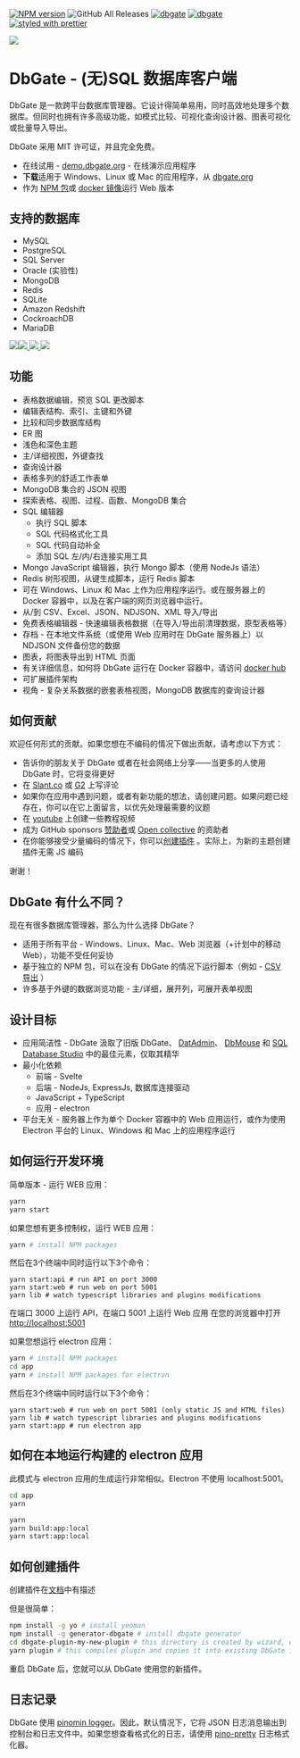 [![NPM version](https://img.shields.io/npm/v/dbgate-serve.svg)](https://www.npmjs.com/package/dbgate-serve) ![GitHub All Releases](https://img.shields.io/github/downloads/dbgate/dbgate/total) [![dbgate](https://snapcraft.io/dbgate/badge.svg)](https://snapcraft.io/dbgate) [![dbgate](https://snapcraft.io/dbgate/trending.svg?name=0)](https://snapcraft.io/dbgate) [![styled with prettier](https://img.shields.io/badge/styled_with-prettier-ff69b4.svg)](https://github.com/prettier/prettier)

![](https://raw.githubusercontent.com/dbgate/dbgate/master/app/icon.png)

# DbGate - (无)SQL 数据库客户端

DbGate 是一款跨平台数据库管理器。它设计得简单易用，同时高效地处理多个数据库。但同时也拥有许多高级功能，如模式比较、可视化查询设计器、图表可视化或批量导入导出。

DbGate 采用 MIT 许可证，并且完全免费。

*   在线试用 - [demo.dbgate.org](https://demo.dbgate.org) - 在线演示应用程序
*   **下载**适用于 Windows、Linux 或 Mac 的应用程序，从 [dbgate.org](https://dbgate.org/download/)
*   作为 [NPM 包](https://www.npmjs.com/package/dbgate-serve)或 [docker 镜像](https://hub.docker.com/r/dbgate/dbgate)运行 Web 版本

## 支持的数据库

*   MySQL
*   PostgreSQL
*   SQL Server
*   Oracle (实验性)
*   MongoDB
*   Redis
*   SQLite
*   Amazon Redshift
*   CockroachDB
*   MariaDB

 [![](https://raw.githubusercontent.com/dbgate/dbgate/master/img/screenshot1.png)](https://raw.githubusercontent.com/dbgate/dbgate/master/img/screenshot1.png)[![](https://raw.githubusercontent.com/dbgate/dbgate/master/img/screenshot2.png) ](https://raw.githubusercontent.com/dbgate/dbgate/master/img/screenshot2.png)[![](https://raw.githubusercontent.com/dbgate/dbgate/master/img/screenshot4.png) ](https://raw.githubusercontent.com/dbgate/dbgate/master/img/screenshot4.png)[![](https://raw.githubusercontent.com/dbgate/dbgate/master/img/screenshot3.png)](https://raw.githubusercontent.com/dbgate/dbgate/master/img/screenshot3.png)

## 功能

*   表格数据编辑，预览 SQL 更改脚本
*   编辑表结构、索引、主键和外键
*   比较和同步数据库结构
*   ER 图
*   浅色和深色主题
*   主/详细视图，外键查找
*   查询设计器
*   表格多列的舒适工作表单
*   MongoDB 集合的 JSON 视图
*   探索表格、视图、过程、函数、MongoDB 集合
*   SQL 编辑器
    *   执行 SQL 脚本
    *   SQL 代码格式化工具
    *   SQL 代码自动补全
    *   添加 SQL 左/内/右连接实用工具
*   Mongo JavaScript 编辑器，执行 Mongo 脚本（使用 NodeJs 语法）
*   Redis 树形视图，从键生成脚本，运行 Redis 脚本
*   可在 Windows、Linux 和 Mac 上作为应用程序运行。或在服务器上的 Docker 容器中，以及在客户端的网页浏览器中运行。
*   从/到 CSV、Excel、JSON、NDJSON、XML 导入/导出
*   免费表格编辑器 - 快速编辑表格数据（在导入/导出前清理数据，原型表格等）
*   存档 - 在本地文件系统（或使用 Web 应用时在 DbGate 服务器上）以 NDJSON 文件备份您的数据
*   图表，将图表导出到 HTML 页面
*   有关详细信息，如何将 DbGate 运行在 Docker 容器中，请访问 [docker hub](https://hub.docker.com/r/dbgate/dbgate)
*   可扩展插件架构
*   视角 - 复杂关系数据的嵌套表格视图，MongoDB 数据库的查询设计器

## 如何贡献

欢迎任何形式的贡献。如果您想在不编码的情况下做出贡献，请考虑以下方式：

*   告诉你的朋友关于 DbGate 或者在社会网络上分享——当更多的人使用 DbGate 时，它将变得更好
*   在 [Slant.co](https://www.slant.co/improve/options/41086/~dbgate-review) 或 [G2](https://www.g2.com/products/dbgate/reviews) 上写评论
*   如果你在应用中遇到问题，或者有新功能的想法，请创建问题。如果问题已经存在，你可以在它上面留言，以优先处理最需要的议题
*   在 [youtube](https://www.youtube.com/playlist?list=PLCo7KjCVXhr0RfUSjM9wJMsp_ShL1q61A) 上创建一些教程视频
*   成为 GitHub sponsors [赞助者](https://github.com/sponsors/dbgate)或 [Open collective](https://opencollective.com/dbgate) 的资助者
*   在你能够接受少量编码的情况下，你可以[创建插件](https://dbgate.org/docs/plugin-development.html) 。实际上，为新的主题创建插件无需 JS 编码

谢谢！

## DbGate 有什么不同？

现在有很多数据库管理器，那么为什么选择 DbGate？

*   适用于所有平台 - Windows、Linux、Mac、Web 浏览器（+计划中的移动 Web），功能不受任何妥协
*   基于独立的 NPM 包，可以在没有 DbGate 的情况下运行脚本（例如 - [CSV 导出](https://www.npmjs.com/package/dbgate-plugin-csv) ）
*   许多基于外键的数据浏览功能 - 主/详细，展开列，可展开表单视图

## 设计目标

*   应用简洁性 - DbGate 汲取了旧版 DbGate、 [DatAdmin](https://www.softpedia.com/get/Internet/Servers/Database-Utils/DatAdmin-Personal.shtml)、 [DbMouse](https://www.softpedia.com/get/Internet/Servers/Database-Utils/DbMouse.shtml) 和 [SQL Database Studio](https://en.wikipedia.org/wiki/SQL_Database_Studio) 中的最佳元素，仅取其精华
*   最小化依赖
    *   前端 - Svelte
    *   后端 - NodeJs, ExpressJs, 数据库连接驱动
    *   JavaScript + TypeScript
    *   应用 - electron
*   平台无关 - 服务器上作为单个 Docker 容器中的 Web 应用运行，或作为使用 Electron 平台的 Linux、Windows 和 Mac 上的应用程序运行

## 如何运行开发环境

简单版本 - 运行 WEB 应用：

```sh
yarn
yarn start
```

如果您想有更多控制权，运行 WEB 应用：

```sh
yarn # install NPM packages
```

然后在3个终端中同时运行以下3个命令：

```
yarn start:api # run API on port 3000
yarn start:web # run web on port 5001
yarn lib # watch typescript libraries and plugins modifications
```

在端口 3000 上运行 API，在端口 5001 上运行 Web 应用
在您的浏览器中打开 [http://localhost:5001](http://localhost:5001)

如果您想运行 electron 应用：

```sh
yarn # install NPM packages
cd app
yarn # install NPM packages for electron
```

然后在3个终端中同时运行以下3个命令：

```
yarn start:web # run web on port 5001 (only static JS and HTML files)
yarn lib # watch typescript libraries and plugins modifications
yarn start:app # run electron app
```

## 如何在本地运行构建的 electron 应用

此模式与 electron 应用的生成运行非常相似。Electron 不使用 localhost:5001。

```sh
cd app
yarn
```

```sh
yarn
yarn build:app:local
yarn start:app:local
```

## 如何创建插件

创建插件在[文档](https://github.com/dbgate/dbgate/wiki/Plugin-development)中有描述

但是很简单：

```sh
npm install -g yo # install yeoman
npm install -g generator-dbgate # install dbgate generator
cd dbgate-plugin-my-new-plugin # this directory is created by wizard, edit, what you need to change
yarn plugin # this compiles plugin and copies it into existing DbGate installation
```

重启 DbGate 后，您就可以从 DbGate 使用您的新插件。

## 日志记录

DbGate 使用 [pinomin logger](https://github.com/dbgate/pinomin)。因此，默认情况下，它将 JSON 日志消息输出到控制台和日志文件中。如果您想查看格式化的日志，请使用 [pino-pretty](https://github.com/pinojs/pino-pretty) 日志格式化器。